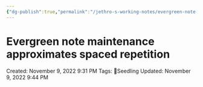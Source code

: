 ```yaml
---
{"dg-publish":true,"permalink":"/jethro-s-working-notes/evergreen-note-maintenance-approximates-spaced-rep/","dgPassFrontmatter":true}
---
```



# Evergreen note maintenance approximates spaced repetition

Created: November 9, 2022 9:31 PM
Tags: 🌱Seedling
Updated: November 9, 2022 9:44 PM